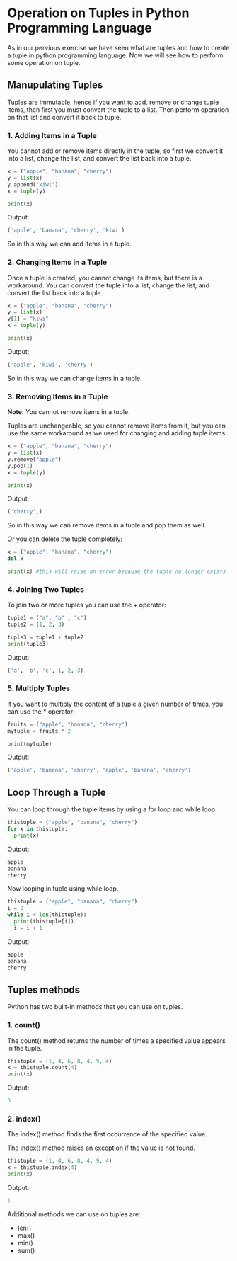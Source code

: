 # Operation on Tuples in Python Programming Language

As in our pervious exercise we have seen what are tuples and how to create a tuple in python programming language. Now we will see how to perform some operation on tuple.

## Manupulating Tuples

Tuples are immutable, hence if you want to add, remove or change tuple items, then first you must convert the tuple to a list. Then perform operation on that list and convert it back to tuple.

### 1. Adding Items in a Tuple

You cannot add or remove items directly in the tuple, so first we convert it into a list, change the list, and convert the list back into a tuple.

```python
x = ("apple", "banana", "cherry")
y = list(x)
y.append("kiwi")
x = tuple(y)

print(x)
```

Output:

```python
('apple', 'banana', 'cherry', 'kiwi')
```

So in this way we can add items in a tuple.

### 2. Changing Items in a Tuple

Once a tuple is created, you cannot change its items, but there is a workaround. You can convert the tuple into a list, change the list, and convert the list back into a tuple.

```python
x = ("apple", "banana", "cherry")
y = list(x)
y[1] = "kiwi"
x = tuple(y)

print(x)
```

Output:

```python
('apple', 'kiwi', 'cherry')
```

So in this way we can change items in a tuple.

### 3. Removing Items in a Tuple

**Note:** You cannot remove items in a tuple.

Tuples are unchangeable, so you cannot remove items from it, but you can use the same workaround as we used for changing and adding tuple items:

```python
x = ("apple", "banana", "cherry")
y = list(x)
y.remove("apple")
y.pop(1)
x = tuple(y)

print(x)
```

Output:

```python
('cherry',)
```

So in this way we can remove items in a tuple and pop them as well.

Or you can delete the tuple completely:

```python
x = ("apple", "banana", "cherry")
del x

print(x) #this will raise an error because the tuple no longer exists
```

### 4. Joining Two Tuples

To join two or more tuples you can use the + operator:

```python
tuple1 = ("a", "b" , "c")
tuple2 = (1, 2, 3)

tuple3 = tuple1 + tuple2
print(tuple3)
```

Output:

```python
('a', 'b', 'c', 1, 2, 3)
```

### 5. Multiply Tuples

If you want to multiply the content of a tuple a given number of times, you can use the * operator:

```python
fruits = ("apple", "banana", "cherry")
mytuple = fruits * 2

print(mytuple)
```

Output:

```python
('apple', 'banana', 'cherry', 'apple', 'banana', 'cherry')
```

## Loop Through a Tuple

You can loop through the tuple items by using a for loop and while loop.

```python
thistuple = ("apple", "banana", "cherry")
for x in thistuple:
  print(x)
```

Output:

```python
apple
banana
cherry
```

Now looping in tuple using while loop.

```python
thistuple = ("apple", "banana", "cherry")
i = 0
while i < len(thistuple):
  print(thistuple[i])
  i = i + 1
```

Output:

```python
apple
banana
cherry
```

## Tuples methods

Python has two built-in methods that you can use on tuples.

### 1. count()

The count() method returns the number of times a specified value appears in the tuple.

```python
thistuple = (1, 4, 6, 8, 4, 9, 4)
x = thistuple.count(4)
print(x)
```

Output:

```python
3
```

### 2. index()

The index() method finds the first occurrence of the specified value.

The index() method raises an exception if the value is not found.

```python
thistuple = (1, 4, 6, 8, 4, 9, 4)
x = thistuple.index(4)
print(x)
```

Output:

```python
1
```

Additional methods we can use on tuples are:

- len()
- max()
- min()
- sum()